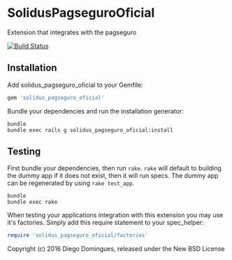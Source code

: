 SolidusPagseguroOficial
=====================

Extension that integrates with the pagseguro

[![Build Status](https://travis-ci.org/ddomingues/solidus_pagseguro_oficial.svg?branch=master)](https://travis-ci.org/ddomingues/solidus_pagseguro_oficial)

Installation
------------

Add solidus_pagseguro_oficial to your Gemfile:

```ruby
gem 'solidus_pagseguro_oficial'
```

Bundle your dependencies and run the installation generator:

```shell
bundle
bundle exec rails g solidus_pagseguro_oficial:install
```

Testing
-------

First bundle your dependencies, then run `rake`. `rake` will default to building the dummy app if it does not exist, then it will run specs. The dummy app can be regenerated by using `rake test_app`.

```shell
bundle
bundle exec rake
```

When testing your applications integration with this extension you may use it's factories.
Simply add this require statement to your spec_helper:

```ruby
require 'solidus_pagseguro_oficial/factories'
```

Copyright (c) 2016 Diego Domingues, released under the New BSD License